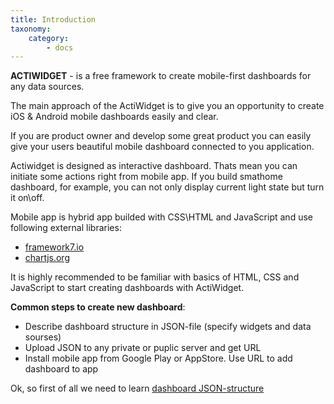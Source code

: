 ```yaml
---
title: Introduction
taxonomy:
    category:
        - docs
---
```


**ACTIWIDGET** - is a free framework to create mobile-first dashboards for any data sources. 

The main approach of the ActiWidget is to give you an opportunity to create iOS & Android mobile dashboards easily and clear. 

If you are product owner and develop some great product you can easily give your users beautiful mobile dashboard connected to you application. 

Actiwidget is designed as interactive dashboard. Thats mean you can initiate some actions right from mobile app. If you build smathome dashboard, for example, you can not only display current light state but turn it on\off. 

Mobile app is hybrid app builded with CSS\HTML and JavaScript and use following external libraries:
* [framework7.io](http://framework7.io)
* [chartjs.org](http://chartjs.org)

It is highly recommended to be familiar with basics of HTML, CSS and JavaScript to start creating dashboards with ActiWidget.

**Common steps to create new dashboard**:
* Describe dashboard structure in JSON-file (specify widgets and data sourses)
* Upload JSON to any private or puplic server and get URL
* Install mobile app from Google Play or AppStore. Use URL to add dashboard to app

Ok, so first of all we need to learn [dashboard JSON-structure](../../dashboard/structure)
